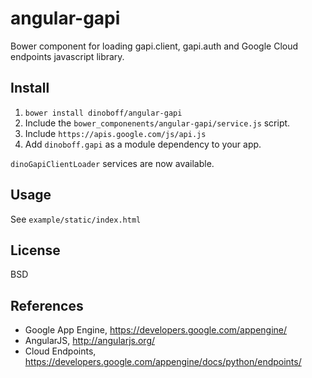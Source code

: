 # angular-gapi
Bower component for loading gapi.client, gapi.auth and Google Cloud endpoints javascript library.


## Install
1. `bower install dinoboff/angular-gapi`
2. Include the `bower_componenents/angular-gapi/service.js` script.
3. Include `https://apis.google.com/js/api.js`
4. Add `dinoboff.gapi` as a module dependency to your app.

`dinoGapiClientLoader` services are now available.


## Usage

See `example/static/index.html`


## License
BSD


## References

* Google App Engine, https://developers.google.com/appengine/
* AngularJS, http://angularjs.org/
* Cloud Endpoints, https://developers.google.com/appengine/docs/python/endpoints/
